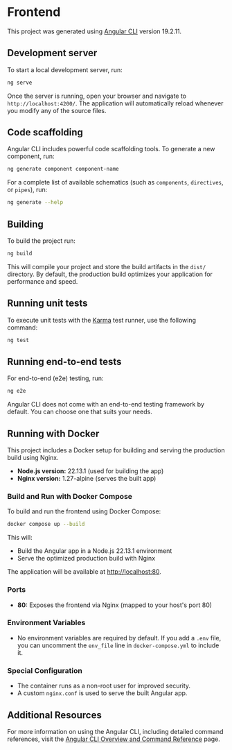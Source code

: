 # Frontend

This project was generated using [Angular CLI](https://github.com/angular/angular-cli) version 19.2.11.

## Development server

To start a local development server, run:

```bash
ng serve
```

Once the server is running, open your browser and navigate to `http://localhost:4200/`. The application will automatically reload whenever you modify any of the source files.

## Code scaffolding

Angular CLI includes powerful code scaffolding tools. To generate a new component, run:

```bash
ng generate component component-name
```

For a complete list of available schematics (such as `components`, `directives`, or `pipes`), run:

```bash
ng generate --help
```

## Building

To build the project run:

```bash
ng build
```

This will compile your project and store the build artifacts in the `dist/` directory. By default, the production build optimizes your application for performance and speed.

## Running unit tests

To execute unit tests with the [Karma](https://karma-runner.github.io) test runner, use the following command:

```bash
ng test
```

## Running end-to-end tests

For end-to-end (e2e) testing, run:

```bash
ng e2e
```

Angular CLI does not come with an end-to-end testing framework by default. You can choose one that suits your needs.

## Running with Docker

This project includes a Docker setup for building and serving the production build using Nginx.

- **Node.js version:** 22.13.1 (used for building the app)
- **Nginx version:** 1.27-alpine (serves the built app)

### Build and Run with Docker Compose

To build and run the frontend using Docker Compose:

```bash
docker compose up --build
```

This will:
- Build the Angular app in a Node.js 22.13.1 environment
- Serve the optimized production build with Nginx

The application will be available at [http://localhost:80](http://localhost:80).

### Ports

- **80:** Exposes the frontend via Nginx (mapped to your host's port 80)

### Environment Variables

- No environment variables are required by default. If you add a `.env` file, you can uncomment the `env_file` line in `docker-compose.yml` to include it.

### Special Configuration

- The container runs as a non-root user for improved security.
- A custom `nginx.conf` is used to serve the built Angular app.

## Additional Resources

For more information on using the Angular CLI, including detailed command references, visit the [Angular CLI Overview and Command Reference](https://angular.dev/tools/cli) page.
